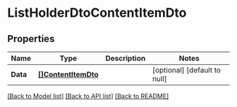 # ListHolderDtoContentItemDto

## Properties
Name | Type | Description | Notes
------------ | ------------- | ------------- | -------------
**Data** | [**[]ContentItemDto**](ContentItemDto.md) |  | [optional] [default to null]

[[Back to Model list]](../README.md#documentation-for-models) [[Back to API list]](../README.md#documentation-for-api-endpoints) [[Back to README]](../README.md)


